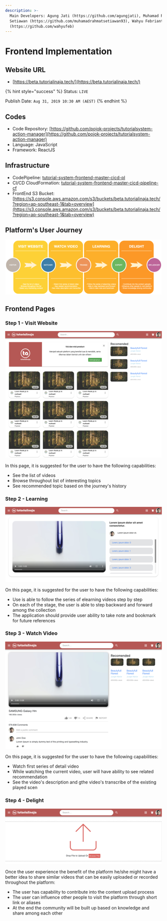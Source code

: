 ```yaml
---
description: >-
  Main Developers: Agung Jati (https://github.com/agungjati), Muhamad Rahmat
  Setiawan (https://github.com/muhamadrahmatsetiawan93), Wahyu Febrianto
  (https://github.com/wahyufeb)
---
```


# Frontend Implementation

## Website URL

* [https://beta.tutorialinaja.tech/](https://beta.tutorialinaja.tech/)

{% hint style="success" %}
Status: `LIVE`

Publish Date: `Aug 31, 2019 10:30 AM (AEST)`
{% endhint %}

## Codes

* Code Repository: [https://github.com/pojok-projects/tutorialsystem-action-manager](https://github.com/pojok-projects/tutorialsystem-action-manager)
* Language: JavaScript
* Framework: ReactJS

## Infrastructure

* CodePipeline: [tutorial-system-frontend-master-cicd-pl](https://ap-southeast-1.console.aws.amazon.com/codesuite/codepipeline/pipelines/tutorial-system-frontend-master-cicd-pl/view?region=ap-southeast-1)
* CI/CD CloudFormation: [tutorial-system-frontend-master-cicd-pipeline-cf](https://ap-southeast-1.console.aws.amazon.com/cloudformation/home?region=ap-southeast-1#/stacks/stackinfo?filteringText=&filteringStatus=active&viewNested=true&hideStacks=false&stackId=arn%3Aaws%3Acloudformation%3Aap-southeast-1%3A706415835325%3Astack%2Ftutorial-system-frontend-master-cicd-pipeline-cf%2F56b6fd80-cb86-11e9-9212-0a04c4887732)
* FrontEnd S3 Bucket: [https://s3.console.aws.amazon.com/s3/buckets/beta.tutorialinaja.tech/?region=ap-southeast-1&tab=overview](https://s3.console.aws.amazon.com/s3/buckets/beta.tutorialinaja.tech/?region=ap-southeast-1&tab=overview)

## Platform's User Journey

![](../.gitbook/assets/image%20%2831%29.png)

## Frontend Pages

### Step 1 - Visit Website

![](../.gitbook/assets/image%20%282%29.png)

In this page, it is suggested for the user to have the following capabilities:

* See the list of videos
* Browse throughout list of interesting topics
* See recommended topic based on the journey's history

### Step 2 - Learning

![](../.gitbook/assets/image%20%2810%29.png)

On this page, it is suggested for the user to have the following capabilities:

* Use is able to follow the series of elearning videos step by step
* On each of the stage, the user is able to step backward and forward among the collection
* The application should provide user ability to take note and bookmark for future references

### Step 3 - Watch Video

![](../.gitbook/assets/image%20%2826%29.png)

On this page, it is suggested for the user to have the following capabilities:

* Watch first series of detail video
* While watching the current video, user will have ability to see related recommendation 
* See the video's description and gthe video's transcribe of the existing played scen

### Step 4 - Delight

![](../.gitbook/assets/image.png)

Once the user experience the benefit of the platform he/she might have a better idea to share similar videos that can be easily uploaded or recorded throughout the platform:

* The user has capability to contribute into the content upload process
* The user can influence other people to visit the platform through short link or aliases
* At the end the community will be built up based on knowledge and share among each other





